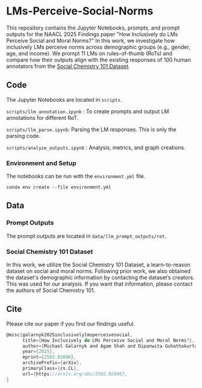 # LMs-Perceive-Social-Norms
This repository contains the Jupyter Notebooks, prompts, and prompt outputs for the NAACL 2025 Findings paper "How Inclusively do LMs Perceive Social and Moral Norms?" In this work, we investigate how inclusively LMs perceive norms across demographic groups (e.g., gender, age, and income). We prompt 11 LMs on rules-of-thumb (RoTs) and compare how their outputs align with the existing responses of 100 human annotators from the [Social Chemistry 101 Dataset](https://github.com/mbforbes/social-chemistry-101).

## Code
The Jupyter Notebooks are located in `scripts`.

`scripts/llm_annotation.ipynb` : To create prompts and output LM annotations for different RoT.

`scripts/llm_parse.ipynb`: Parsing the LM responses. This is only the parsing code.
 
`scripts/analyze_outputs.ipynb` : Analysis, metrics, and graph creations.
 
### Environment and Setup
The notebooks can be run with the ``` environment.yml ``` file.

```
conda env create --file environment.yml
```

## Data

### Prompt Outputs

The prompt outputs are located in `data/llm_prompt_outputs/rot`.

### Social Chemistry 101 Dataset
In this work, we utilize the Social Chemistry 101 Dataset, a learn-to-reason dataset on social and moral norms.
Following prior work, we also obtained the dataset's demographic information by contacting the dataset’s creators. This was used for our analysis. If you want that information, please contact the authors of Social Chemistry 101.

## Cite
Please cite our paper if you find our findings useful. 

```c
@misc{galarnyk2025inclusivelylmsperceivesocial,
      title={How Inclusively do LMs Perceive Social and Moral Norms?}, 
      author={Michael Galarnyk and Agam Shah and Dipanwita Guhathakurta and Poojitha Nandigam and Sudheer Chava},
      year={2025},
      eprint={2502.02696},
      archivePrefix={arXiv},
      primaryClass={cs.CL},
      url={https://arxiv.org/abs/2502.02696}, 
}
```
